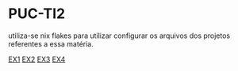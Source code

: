 # PUC-TI2
utiliza-se nix flakes para utilizar configurar os arquivos dos projetos referentes a essa matéria.

[EX1](EX1/README.md)
[EX2](EX2/README.md)
[EX3](EX3/README.md)
[EX4](EX4/README.md)
